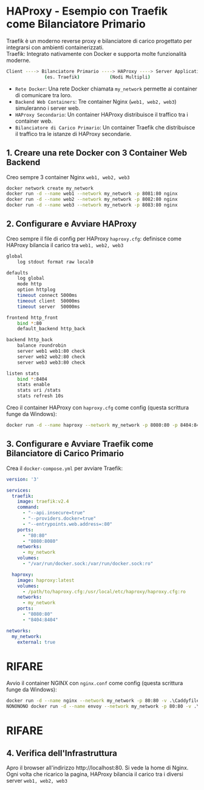# HAProxy - Esempio con Traefik come Bilanciatore Primario
Traefik è un moderno reverse proxy e bilanciatore di carico progettato per integrarsi con ambienti containerizzati.  
Traefik: Integrato nativamente con Docker e supporta molte funzionalità moderne.
```bash
Client ----> Bilanciatore Primario ----> HAProxy ----> Server Applicativi
              (es. Traefik)           (Nodi Multipli)
```
              
- `Rete Docker`: Una rete Docker chiamata `my_network` permette ai container di comunicare tra loro.  
- `Backend Web Containers`: Tre container Nginx (`web1, web2, web3`) simuleranno i server web.   
- `HAProxy Secondario`: Un container HAProxy distribuisce il traffico tra i container web.   
- `Bilanciatore di Carico Primario`: Un container Traefik che distribuisce il traffico tra le istanze di HAProxy secondarie.   



## 1. Creare una rete Docker con 3 Container Web Backend
Creo sempre 3 container Nginx `web1, web2, web3` 
```bash
docker network create my_network
docker run -d --name web1 --network my_network -p 8081:80 nginx
docker run -d --name web2 --network my_network -p 8082:80 nginx
docker run -d --name web3 --network my_network -p 8083:80 nginx
```


## 2. Configurare e Avviare HAProxy
Creo sempre il file di config per HAProxy `haproxy.cfg`: definisce come HAProxy bilancia il carico tra `web1, web2, web3`
```bash
global
    log stdout format raw local0

defaults
    log global
    mode http
    option httplog
    timeout connect 5000ms
    timeout client  50000ms
    timeout server  50000ms

frontend http_front
    bind *:80
    default_backend http_back

backend http_back
    balance roundrobin
    server web1 web1:80 check
    server web2 web2:80 check
    server web3 web3:80 check

listen stats
    bind *:8404
    stats enable
    stats uri /stats
    stats refresh 10s
```
Creo il container HAProxy con `haproxy.cfg` come config (questa scrittura funge da Windows):
```bash
docker run -d --name haproxy --network my_network -p 8080:80 -p 8404:8404 -v .\haproxy.cfg:/usr/local/etc/haproxy/haproxy.cfg:ro haproxy:latest
```


## 3. Configurare e Avviare Traefik come Bilanciatore di Carico Primario
Crea il `docker-compose.yml` per avviare Traefik:
```yaml
version: '3'

services:
  traefik:
    image: traefik:v2.4
    command:
      - "--api.insecure=true"
      - "--providers.docker=true"
      - "--entrypoints.web.address=:80"
    ports:
      - "80:80"
      - "8080:8080"
    networks:
      - my_network
    volumes:
      - "/var/run/docker.sock:/var/run/docker.sock:ro"

  haproxy:
    image: haproxy:latest
    volumes:
      - /path/to/haproxy.cfg:/usr/local/etc/haproxy/haproxy.cfg:ro
    networks:
      - my_network
    ports:
      - "8080:80"
      - "8404:8404"

networks:
  my_network:
    external: true
```

# RIFARE
Avvio il container NGINX con `nginx.conf` come config (questa scrittura funge da Windows):
```bash
docker run -d --name nginx --network my_network -p 80:80 -v .\Caddyfile:/etc/nginx/Caddyfile:ro nginx:latest
NONONONO docker run -d --name envoy --network my_network -p 80:80 -v .\envoy.yaml:/etc/envoy/envoy.yaml:ro envoyproxy/envoy:v1.16.0
```


# RIFARE
## 4. Verifica dell'Infrastruttura
Apro il browser all'indirizzo http://localhost:80. Si vede la home di Nginx.  
Ogni volta che ricarico la pagina, HAProxy bilancia il carico tra i diversi server `web1, web2, web3`

